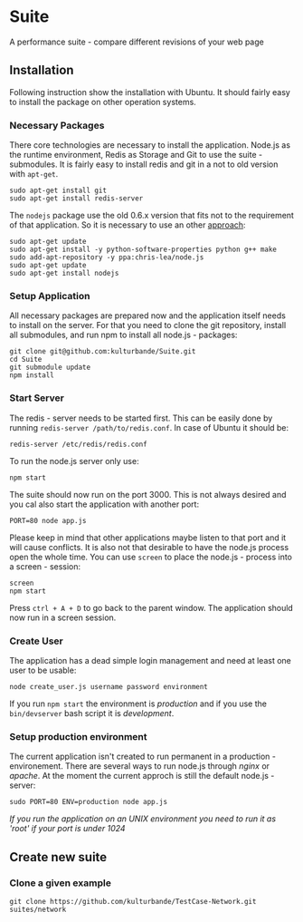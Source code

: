 # Suite

A performance suite - compare different revisions of your web page

## Installation

Following instruction show the installation with Ubuntu. It should fairly easy to install the package on other operation systems.

### Necessary Packages

There core technologies are necessary to install the application. Node.js as the runtime environment, Redis as Storage and Git to use the suite - submodules. It is fairly easy to install redis and git in a not to old version with ```apt-get```.


	sudo apt-get install git
	sudo apt-get install redis-server


The ```nodejs``` package use the old 0.6.x version that fits not to the requirement of that application. So it is necessary to use an other [approach](https://github.com/joyent/node/wiki/Installing-Node.js-via-package-manager):

	sudo apt-get update
	sudo apt-get install -y python-software-properties python g++ make
	sudo add-apt-repository -y ppa:chris-lea/node.js
	sudo apt-get update
	sudo apt-get install nodejs

### Setup Application

All necessary packages are prepared now and the application itself needs to install on the server. For that you need to clone the git repository, install all submodules, and run npm to install all node.js - packages:

	git clone git@github.com:kulturbande/Suite.git
	cd Suite
	git submodule update
	npm install

### Start Server

The redis - server needs to be started first. This can be easily done by running ```redis-server /path/to/redis.conf```. In case of Ubuntu it should be:

	redis-server /etc/redis/redis.conf

To run the node.js server only use:

	npm start

The suite should now run on the port 3000. This is not always desired and you cal also start the application with another port:

	PORT=80 node app.js

Please keep in mind that other applications maybe listen to that port and it will cause conflicts. It is also not that desirable to have the node.js process open the whole time. You can use ```screen``` to place the node.js - process into a screen - session:

	screen
	npm start

Press ```ctrl + A + D``` to go back to the parent window. The application should now run in a screen session.

### Create User

The application has a dead simple login management and need at least one user to be usable:

	node create_user.js username password environment

If you run ```npm start``` the environment is _production_ and if you use the ```bin/devserver``` bash script it is _development_.

### Setup production environment

The current application isn't created to run permanent in a production - environement. There are several ways to run node.js through *nginx* or *apache*. At the moment the current approch is still the default node.js - server:

	sudo PORT=80 ENV=production node app.js

*If you run the application on an UNIX environment you need to run it as 'root' if your port is under 1024*

## Create new suite

### Clone a given example

	git clone https://github.com/kulturbande/TestCase-Network.git suites/network





